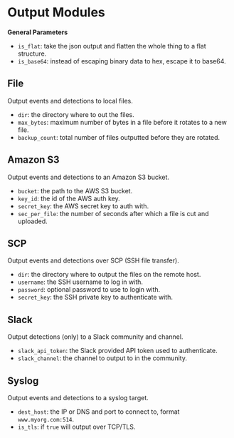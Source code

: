 # Output Modules

**General Parameters**
* `is_flat`: take the json output and flatten the whole thing to a flat structure.
* `is_base64`: instead of escaping binary data to hex, escape it to base64.

## File
Output events and detections to local files.

* `dir`: the directory where to out the files.
* `max_bytes`: maximum number of bytes in a file before it rotates to a new file.
* `backup_count`: total number of files outputted before they are rotated.


## Amazon S3
Output events and detections to an Amazon S3 bucket.

* `bucket`: the path to the AWS S3 bucket.
* `key_id`:  the id of the AWS auth key.
* `secret_key`: the AWS secret key to auth with.
* `sec_per_file`: the number of seconds after which a file is cut and uploaded.

## SCP
Output events and detections over SCP (SSH file transfer).

* `dir`: the directory where to output the files on the remote host.
* `username`: the SSH username to log in with.
* `password`: optional password to use to login with.
* `secret_key`: the SSH private key to authenticate with.

## Slack
Output detections (only) to a Slack community and channel.

* `slack_api_token`: the Slack provided API token used to authenticate.
* `slack_channel`: the channel to output to in the community.

## Syslog
Output events and detections to a syslog target.

* `dest_host`: the IP or DNS and port to connect to, format `www.myorg.com:514`.
* `is_tls`: if `true` will output over TCP/TLS.

